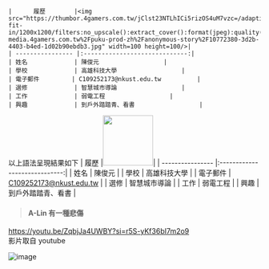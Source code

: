```
|      履歷        |<img src="https://thumbor.4gamers.com.tw/jClst23NTLhICi5rizOS4uM7vzc=/adaptive-fit-in/1200x1200/filters:no_upscale():extract_cover():format(jpeg):quality(85)/https%3A%2F%2Fugc-media.4gamers.com.tw%2Fpuku-prod-zh%2Fanonymous-story%2F10772380-3d2b-4403-b4ed-1d02b90ebdb3.jpg" width=100 height=100/>|
| ---------------- |:-----------------------------:|
| 姓名             | 陳俊元                  |
| 學校             | 高雄科技大學                  |
| 電子郵件         | C109252173@nkust.edu.tw          |
| 選修             | 智慧城市導論                  |
| 工作             | 弱電工程                  |
| 興趣             | 到戶外踏踏青、看書                  |
```
以上語法呈現結果如下
|      履歷        |<img src="https://thumbor.4gamers.com.tw/jClst23NTLhICi5rizOS4uM7vzc=/adaptive-fit-in/1200x1200/filters:no_upscale():extract_cover():format(jpeg):quality(85)/https%3A%2F%2Fugc-media.4gamers.com.tw%2Fpuku-prod-zh%2Fanonymous-story%2F10772380-3d2b-4403-b4ed-1d02b90ebdb3.jpg" width=100 height=100/>|
| ---------------- |:-----------------------------:|
| 姓名             | 陳俊元                  |
| 學校             | 高雄科技大學                  |
| 電子郵件         | C109252173@nkust.edu.tw          |
| 選修             | 智慧城市導論                  |
| 工作             | 弱電工程                  |
| 興趣             | 到戶外踏踏青、看書                  |
>#### A-Lin 有一種悲傷
https://youtu.be/ZqbjJa4UWBY?si=r5S-yKf36bI7m2o9
<br>影片取自 youtube


![image](https://github.com/C109252173/113-03-01/assets/161834638/c08fcb11-35ae-4e83-bd0e-381f0e3a11b5)



